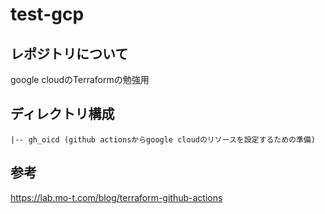 # test-gcp

## レポジトリについて

google cloudのTerraformの勉強用

## ディレクトリ構成

```
|-- gh_oicd (github actionsからgoogle cloudのリソースを設定するための準備)
```

## 参考

https://lab.mo-t.com/blog/terraform-github-actions